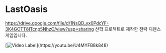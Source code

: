 # LastOasis

https://drive.google.com/file/d/1NsQD_yx0PdcYF-3K4GOTT8ITcnp5NhzO/view?usp=sharing
산학 프로젝트로 제작한 전략 디펜스 게임입니다.

[![Video Label](http://img.youtube.com/vi/https:/U4MYFB8k848/![image](https://github.com/goliot/LastOasis/assets/109404269/3a8a4aa5-23c2-42d1-915f-7edc558b2b45))](https://youtu.be/U4MYFB8k848)
